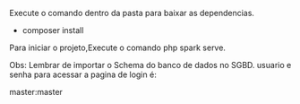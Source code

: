 Execute o comando dentro da pasta para baixar as dependencias. 

 - composer install

 Para iniciar o projeto,Execute o comando php spark serve. 

 Obs: Lembrar de importar o Schema do banco de dados no SGBD. 
 usuario e senha para acessar a pagina de login é: 
 
 master:master